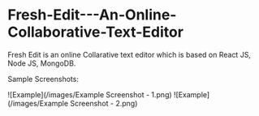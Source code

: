 # Fresh-Edit---An-Online-Collaborative-Text-Editor

Fresh Edit is an online Collarative text editor which is based on React JS, Node JS, MongoDB.


Sample Screenshots:

![Example](/images/Example Screenshot - 1.png)
![Example](/images/Example Screenshot - 2.png)
